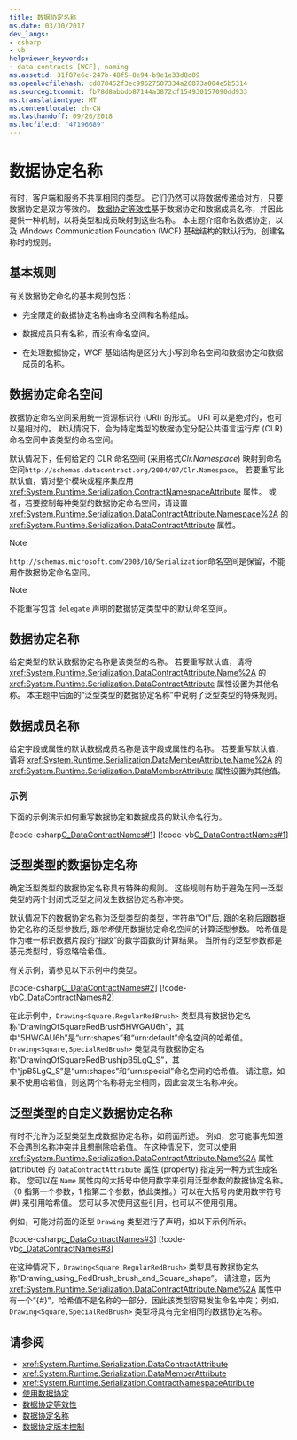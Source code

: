 ```yaml
---
title: 数据协定名称
ms.date: 03/30/2017
dev_langs:
- csharp
- vb
helpviewer_keywords:
- data contracts [WCF], naming
ms.assetid: 31f87e6c-247b-48f5-8e94-b9e1e33d8d09
ms.openlocfilehash: cd878452f3ec99627507334a26873a004e5b5314
ms.sourcegitcommit: fb78d8abbdb87144a3872cf154930157090dd933
ms.translationtype: MT
ms.contentlocale: zh-CN
ms.lasthandoff: 09/26/2018
ms.locfileid: "47196689"
---
```

# <a name="data-contract-names"></a>数据协定名称

有时，客户端和服务不共享相同的类型。 它们仍然可以将数据传递给对方，只要数据协定是双方等效的。 [数据协定等效性](data-contract-equivalence.md)基于数据协定和数据成员名称，并因此提供一种机制，以将类型和成员映射到这些名称。 本主题介绍命名数据协定，以及 Windows Communication Foundation (WCF) 基础结构的默认行为，创建名称时的规则。

## <a name="basic-rules"></a>基本规则
有关数据协定命名的基本规则包括：

- 完全限定的数据协定名称由命名空间和名称组成。

- 数据成员只有名称，而没有命名空间。

- 在处理数据协定，WCF 基础结构是区分大小写到命名空间和数据协定和数据成员的名称。

## <a name="data-contract-namespaces"></a>数据协定命名空间
数据协定命名空间采用统一资源标识符 (URI) 的形式。 URI 可以是绝对的，也可以是相对的。 默认情况下，会为特定类型的数据协定分配公共语言运行库 (CLR) 命名空间中该类型的命名空间。

默认情况下，任何给定的 CLR 命名空间 (采用格式*Clr.Namespace*) 映射到命名空间`http://schemas.datacontract.org/2004/07/Clr.Namespace`。 若要重写此默认值，请对整个模块或程序集应用 <xref:System.Runtime.Serialization.ContractNamespaceAttribute> 属性。 或者，若要控制每种类型的数据协定命名空间，请设置 <xref:System.Runtime.Serialization.DataContractAttribute.Namespace%2A> 的 <xref:System.Runtime.Serialization.DataContractAttribute> 属性。

> [!NOTE]
> `http://schemas.microsoft.com/2003/10/Serialization`命名空间是保留，不能用作数据协定命名空间。

> [!NOTE]
> 不能重写包含 `delegate` 声明的数据协定类型中的默认命名空间。

## <a name="data-contract-names"></a>数据协定名称
给定类型的默认数据协定名称是该类型的名称。 若要重写默认值，请将 <xref:System.Runtime.Serialization.DataContractAttribute.Name%2A> 的 <xref:System.Runtime.Serialization.DataContractAttribute> 属性设置为其他名称。 本主题中后面的“泛型类型的数据协定名称”中说明了泛型类型的特殊规则。

## <a name="data-member-names"></a>数据成员名称
给定字段或属性的默认数据成员名称是该字段或属性的名称。 若要重写默认值，请将 <xref:System.Runtime.Serialization.DataMemberAttribute.Name%2A> 的 <xref:System.Runtime.Serialization.DataMemberAttribute> 属性设置为其他值。

### <a name="examples"></a>示例
下面的示例演示如何重写数据协定和数据成员的默认命名行为。

[!code-csharp[C_DataContractNames#1](~/samples/snippets/csharp/VS_Snippets_CFX/c_datacontractnames/cs/source.cs#1)]
[!code-vb[C_DataContractNames#1](~/samples/snippets/visualbasic/VS_Snippets_CFX/c_datacontractnames/vb/source.vb#1)]

## <a name="data-contract-names-for-generic-types"></a>泛型类型的数据协定名称
确定泛型类型的数据协定名称具有特殊的规则。 这些规则有助于避免在同一泛型类型的两个封闭式泛型之间发生数据协定名称冲突。

默认情况下的数据协定名称为泛型类型的类型，字符串"Of"后, 跟的名称后跟数据协定名称的泛型参数后, 跟*哈希*使用数据协定命名空间的计算泛型参数。 哈希值是作为唯一标识数据片段的“指纹”的数学函数的计算结果。 当所有的泛型参数都是基元类型时，将忽略哈希值。

有关示例，请参见以下示例中的类型。

[!code-csharp[C_DataContractNames#2](~/samples/snippets/csharp/VS_Snippets_CFX/c_datacontractnames/cs/source.cs#2)]
[!code-vb[C_DataContractNames#2](~/samples/snippets/visualbasic/VS_Snippets_CFX/c_datacontractnames/vb/source.vb#2)]

在此示例中，`Drawing<Square,RegularRedBrush>` 类型具有数据协定名称“DrawingOfSquareRedBrush5HWGAU6h”，其中“5HWGAU6h”是“urn:shapes”和“urn:default”命名空间的哈希值。 `Drawing<Square,SpecialRedBrush>` 类型具有数据协定名称“DrawingOfSquareRedBrushjpB5LgQ_S”，其中“jpB5LgQ_S”是“urn:shapes”和“urn:special”命名空间的哈希值。 请注意，如果不使用哈希值，则这两个名称将完全相同，因此会发生名称冲突。

## <a name="customizing-data-contract-names-for-generic-types"></a>泛型类型的自定义数据协定名称

有时不允许为泛型类型生成数据协定名称，如前面所述。 例如，您可能事先知道不会遇到名称冲突并且想删除哈希值。 在这种情况下，您可以使用 <xref:System.Runtime.Serialization.DataContractAttribute.Name%2A> 属性 (attribute) 的 `DataContractAttribute` 属性 (property) 指定另一种方式生成名称。 您可以在 `Name` 属性内的大括号中使用数字来引用泛型参数的数据协定名称。 （0 指第一个参数，1 指第二个参数，依此类推。）可以在大括号内使用数字符号 (#) 来引用哈希值。 您可以多次使用这些引用，也可以不使用引用。

例如，可能对前面的泛型 `Drawing` 类型进行了声明，如以下示例所示。

[!code-csharp[c_DataContractNames#3](~/samples/snippets/csharp/VS_Snippets_CFX/c_datacontractnames/cs/source.cs#3)]
[!code-vb[c_DataContractNames#3](~/samples/snippets/visualbasic/VS_Snippets_CFX/c_datacontractnames/vb/source.vb#3)]

在这种情况下，`Drawing<Square,RegularRedBrush>` 类型具有数据协定名称“Drawing_using_RedBrush_brush_and_Square_shape”。 请注意，因为 <xref:System.Runtime.Serialization.DataContractAttribute.Name%2A> 属性中有一个“{#}”，哈希值不是名称的一部分，因此该类型容易发生命名冲突；例如，`Drawing<Square,SpecialRedBrush>` 类型将具有完全相同的数据协定名称。

## <a name="see-also"></a>请参阅

- <xref:System.Runtime.Serialization.DataContractAttribute>
- <xref:System.Runtime.Serialization.DataMemberAttribute>
- <xref:System.Runtime.Serialization.ContractNamespaceAttribute>
- [使用数据协定](using-data-contracts.md)
- [数据协定等效性](data-contract-equivalence.md)
- [数据协定名称](data-contract-names.md)
- [数据协定版本控制](data-contract-versioning.md)